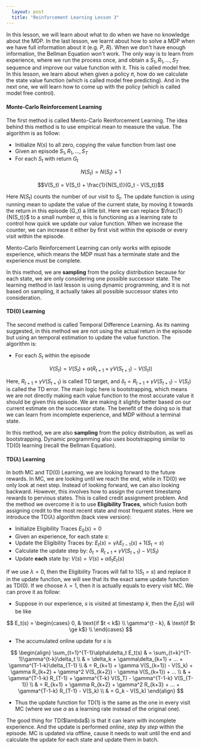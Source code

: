 ```yaml
---
  layout: post
  title: "Reinforcement Learning Lesson 3"
---
```

In this lesson, we will learn about what to do when we have no knowledge about the MDP. In the last lesson, we learnt about how to solve a MDP when we have full information about it (e.g. $P$, $R$). When we don't have enough information, the Bellman Equation won't work. The only way is to learn from experience, where we run the process once, and obtain a $S_1, R_1, ..., S_T$ sequence and improve our value function with it. This is called model free. In this lesson, we learn about when given a policy $\pi$, how do we calculate the state value function (which is called model free predicting). And in the next one, we will learn how to come up with the policy (which is called model free control).

#### Monte-Carlo Reinforcement Learning
The first method is called Mento-Carlo Reinforcement Learning. The idea behind this method is to use empirical mean to measure the value. The algorithm is as follow:
* Initialize $N(s)$ to all zero, copying the value function from last one
* Given an episode $S_1, R_1, ..., S_T$
* For each $S_t$ with return $G_t$

$$N(S_t) = N(S_t) + 1$$

$$V(S_t) = V(S_t) + \frac{1}{N(S_t)}(G_t - V(S_t))$$

Here $N(S_t)$ counts the number of our visit to $S_t$. The update function is using running mean to update the value of the current state, by moving it towards the return in this episode (G_t) a little bit. Here we can replace $\frac{1}{N(S_t)}$ to a small number $\alpha$, this is functioning as a learning rate to control how quick we update our value function. When we increase the counter, we can increase it either by first visit within the episode or every visit within the episode.

Mento-Carlo Reinforcement Learning can only works with episode experience, which means the MDP must has a terminate state and the experience must be complete.

In this method, we are **sampling** from the policy distribution because for each state, we are only considering one possible successor state. The learning method in last lesson is using dynamic programming, and it is not based on sampling, it actually takes all possible successor states into consideration.

#### TD(0) Learning
The second method is called Temporal Difference Learning. As its naming suggested, in this method we are not using the actual return in the episode but using an temporal estimation to update the value function. The algorithm is:
* For each $S_t$ within the episode

$$
V(S_t) = V(S_t) + \alpha(R_{t+1} + \gamma V(S_{t+1}) - V(S_t))
$$

Here, $R_{t+1} + \gamma V(S_{t+1})$ is called TD target, and $\delta_t = R_{t+1} + \gamma V(S_{t+1}) - V(S_t)$ is called the TD error. The main logic here is bootstrapping, which means we are not directly making each value function to the most accurate value it should be given this episode. We are making it slightly better based on our current estimate on the successor state. The benefit of the doing so is that we can learn from incomplete experience, and MDP without a terminal state.

In this method, we are also **sampling** from the policy distribution, as well as bootstrapping. Dynamic programming also uses bootstrapping similar to TD(0) learning (recall the Bellman Equation).

#### TD($\lambda$) Learning
In both MC and TD(0) Learning, we are looking forward to the future rewards. In MC, we are looking until we reach the end, while in TD(0) we only look at next step. Instead of looking forward, we can also looking backward. However, this involves how to assign the current timestamp rewards to pervious states. This is called credit assignment problem. And the method we overcome it is to use **Eligibility Traces**, which fusion both assigning credit to the most recent state and most frequent states. Here we introduce the TD($\lambda$) algorithm (back view version):
* Initialize Eligibility Traces $E_0(s) = 0$
* Given an experience, for each state $s$:
* Update the Eligibility Traces by: $E_t(s) = \gamma \lambda E_{t-1}(s) + 1(S_t = s)$
* Calculate the update step by: $\delta_t = R_{t+1} + \gamma V(S_{t+1}) - V(S_t)$
* Update **each** state by: $V(s) = V(s) + \alpha \delta_t E_t(s)$

If we use $\lambda = 0$, then the Eligibility Traces will fall to $1(S_t = s)$ and replace it in the update function, we will see that its the exact same update function as TD(0). If we choose $\lambda = 1$, then it is actually equals to every visit MC. We can prove it as follow:
* Suppose in our experience, $s$ is visited at timestamp $k$, then the $E_t(s)$ will be like

$$
E_t(s) = \begin{cases}
0, & \text{if $t < k$} \\
\gamma^{t - k}, & \text{if $t \ge k$} \\
\end{cases}
$$

* The accumulated online update for $s$ is

$$
\begin{align}
\sum_{t=1}^{T-1}\alpha\delta_t E_t(s) & = \sum_{t=k}^{T-1}\gamma^{t-k}\delta_t \\
& = \delta_k + \gamma\delta_{k+1} + ... + \gamma^{T-1-k}\delta_{T-1} \\
& = R_{k+1} + \gamma V(S_{k+1}) - V(S_k) + \gamma R_{k+2} + \gamma^2 V(S_{k+2}) - \gamma V(S_{k+1}) + ... \\
& + \gamma^{T-1-k} R_{T-1} + \gamma^{T-k} V(S_T) - \gamma^{T-1-k} V(S_{T-1}) \\
& = R_{k+1} + \gamma R_{k+2} + \gamma^2 R_{k+3} + ... + \gamma^{T-1-k} R_{T-1} - V(S_k) \\
& = G_k - V(S_k)
\end{align}
$$

* Thus the update function for TD(1) is the same as the one in every visit MC (where we use $\alpha$ as a learning rate instead of the original one).

The good thing for TD(\$lambda$) is that it can learn with incomplete experience. And the update is performed *online*, *step by step* within the episode. MC is updated via offline, cause it needs to wait until the end and calculate the update for each state and update them in batch.
